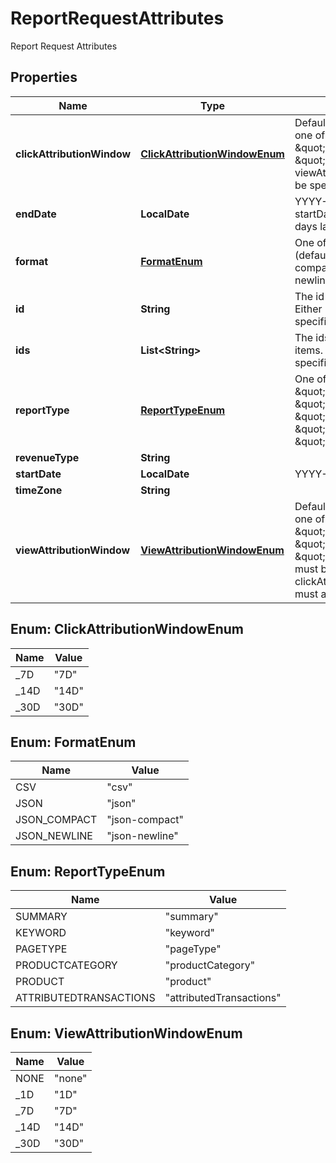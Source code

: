 

# ReportRequestAttributes

Report Request Attributes

## Properties

| Name | Type | Description | Notes |
|------------ | ------------- | ------------- | -------------|
|**clickAttributionWindow** | [**ClickAttributionWindowEnum**](#ClickAttributionWindowEnum) | Defaults to value from campaign or one of \&quot;7D\&quot;, \&quot;14D\&quot;, or \&quot;30D\&quot;. If specified, viewAttributionWindow must also be specified |  [optional] |
|**endDate** | **LocalDate** | YYYY-MM-DD, must not be before startDate and not more than 100 days later |  |
|**format** | [**FormatEnum**](#FormatEnum) | One of \&quot;json\&quot; (default),\&quot;json-compact\&quot;,\&quot;json-newline\&quot; or \&quot;csv\&quot; |  [optional] |
|**id** | **String** | The id of the campaign or line item.  Either &#39;id&#39; or &#39;ids&#39; must be specified, but not both |  [optional] |
|**ids** | **List&lt;String&gt;** | The ids of the campaigns or line items.  Either &#39;id&#39; or &#39;ids&#39; must be specified, but not both |  [optional] |
|**reportType** | [**ReportTypeEnum**](#ReportTypeEnum) | One of \&quot;summary\&quot;, \&quot;keyword\&quot;, \&quot;pageType\&quot;, \&quot;productCategory\&quot;, \&quot;product\&quot;, or \&quot;attributedTransactions\&quot; |  |
|**revenueType** | **String** |  |  [optional] |
|**startDate** | **LocalDate** | YYYY-MM-DD |  |
|**timeZone** | **String** |  |  [optional] |
|**viewAttributionWindow** | [**ViewAttributionWindowEnum**](#ViewAttributionWindowEnum) | Defaults to value from campaign or one of \&quot;none\&quot;, \&quot;1D\&quot;, \&quot;7D\&quot;, \&quot;14D\&quot;, or \&quot;30D\&quot;. If specified, must be less than clickAttributionWindow, which must also be specified. |  [optional] |



## Enum: ClickAttributionWindowEnum

| Name | Value |
|---- | -----|
| _7D | &quot;7D&quot; |
| _14D | &quot;14D&quot; |
| _30D | &quot;30D&quot; |



## Enum: FormatEnum

| Name | Value |
|---- | -----|
| CSV | &quot;csv&quot; |
| JSON | &quot;json&quot; |
| JSON_COMPACT | &quot;json-compact&quot; |
| JSON_NEWLINE | &quot;json-newline&quot; |



## Enum: ReportTypeEnum

| Name | Value |
|---- | -----|
| SUMMARY | &quot;summary&quot; |
| KEYWORD | &quot;keyword&quot; |
| PAGETYPE | &quot;pageType&quot; |
| PRODUCTCATEGORY | &quot;productCategory&quot; |
| PRODUCT | &quot;product&quot; |
| ATTRIBUTEDTRANSACTIONS | &quot;attributedTransactions&quot; |



## Enum: ViewAttributionWindowEnum

| Name | Value |
|---- | -----|
| NONE | &quot;none&quot; |
| _1D | &quot;1D&quot; |
| _7D | &quot;7D&quot; |
| _14D | &quot;14D&quot; |
| _30D | &quot;30D&quot; |




